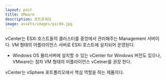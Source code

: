 ```yaml
---
layout: post
title: VMware
description: 포트포워딩
image: assets/images/pic04.jpg
---
```


vCenter는 ESXi 호스트들의 클러스터를 중앙에서 관리해주는 Management 서버이다.
VM 형태의 어플라이언스 서버로 ESXi 호스트에 설치되어 운영된다.
* Windows OS 물리서버에 설치할 수 있는 vCenter for Windows 버전도 있으나, VMware는 점차 VM 형태의 어플라이언스 vCetner를 권장 한다.

vCenter는 vSphere 포트폴리오에서 핵심 역할을 하는 제품이다.

